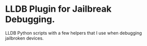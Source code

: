 # LLDB Plugin for Jailbreak Debugging.

LLDB Python scripts with a few helpers that I use when debugging jailbroken devices.